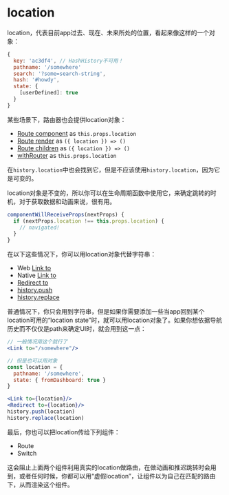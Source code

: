 # location

location，代表目前app过去、现在、未来所处的位置，看起来像这样的一个对象：

```js
{
  key: 'ac3df4', // HashHistory不可用！
  pathname: '/somewhere'
  search: '?some=search-string',
  hash: '#howdy',
  state: {
    [userDefined]: true
  }
}
```

某些场景下，路由器也会提供location对象：

- [Route component](https://reacttraining.com/web/api/Route/component) as `this.props.location`
- [Route render](https://reacttraining.com/web/api/Route/render-func) as `({ location }) => ()`
- [Route children](https://reacttraining.com/web/api/Route/children-func) as `({ location }) => ()`
- [withRouter](https://reacttraining.com/web/api/withRouter) as `this.props.location`

在`history.location`中也会找到它，但是不应该使用`history.location`，因为它是可变的。

location对象是不变的，所以你可以在生命周期函数中使用它，来确定跳转的时机，对于获取数据和动画来说，很有用。

```js
componentWillReceiveProps(nextProps) {
  if (nextProps.location !== this.props.location) {
    // navigated!
  }
}
```

在以下这些情况下，你可以用location对象代替字符串：

- Web [Link to](https://reacttraining.com/web/api/Link/to)
- Native [Link to](https://reacttraining.com/native/api/Link/to)
- [Redirect to](https://reacttraining.com/web/api/Redirect/to)
- [history.push](https://reacttraining.com/web/api/history/push)
- [history.replace](https://reacttraining.com/web/api/history/push)

普通情况下，你只会用到字符串，但是如果你需要添加一些当app回到某个location可用的“location state”时，就可以用location对象了。如果你想依据导航历史而不仅仅是path来确定UI时，就会用到这一点：

```jsx
// 一般情况用这个就行了
<Link to="/somewhere"/>

// 但是也可以用对象
const location = {
  pathname: '/somewhere',
  state: { fromDashboard: true }
}

<Link to={location}/>
<Redirect to={location}/>
history.push(location)
history.replace(location)
```

最后，你也可以把location传给下列组件：

- Route
- Switch

这会阻止上面两个组件利用真实的location做路由，在做动画和推迟跳转时会用到，或者任何时候，你都可以用“虚假location”，让组件以为自己在匹配的路由下，从而渲染这个组件。